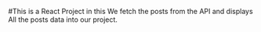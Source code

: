 #This is a React Project in this We fetch the posts from the API and displays All the posts data into our project.
